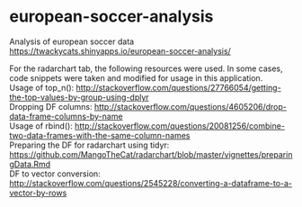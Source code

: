 # european-soccer-analysis
Analysis of european soccer data  
https://twackycats.shinyapps.io/european-soccer-analysis/  

For the radarchart tab, the following resources were used. In some cases, code snippets were taken and modified for usage in this application.  
Usage of top_n(): http://stackoverflow.com/questions/27766054/getting-the-top-values-by-group-using-dplyr  
Dropping DF columns: http://stackoverflow.com/questions/4605206/drop-data-frame-columns-by-name  
Usage of rbind(): http://stackoverflow.com/questions/20081256/combine-two-data-frames-with-the-same-column-names  
Preparing the DF for radarchart using tidyr: https://github.com/MangoTheCat/radarchart/blob/master/vignettes/preparingData.Rmd  
DF to vector conversion: http://stackoverflow.com/questions/2545228/converting-a-dataframe-to-a-vector-by-rows  